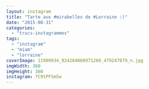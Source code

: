 ```yaml
---
layout: instagram
title: "Tarte aux #mirabelles de #Lorraine :)"
date: "2015-08-31"
categories: 
  - "trucs-instagrammes"
tags: 
  - "instagram"
  - "miam"
  - "lorraine"
coverImage: 11909934_924284060971260_479247879_n.jpg
imgWidth: 360
imgHeight: 360
instagram: 7C9tPFSmSw
---
```

